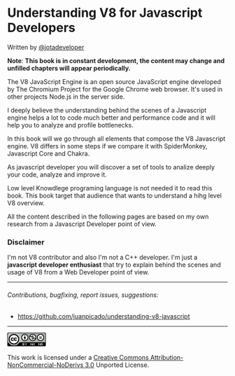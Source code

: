 # Understanding V8 for Javascript Developers

Written by [@jotadeveloper](https://twitter.com/jotadeveloper)

**Note**: **This book is in constant development, the content may change and unfilled chapters will appear periodically.**

The V8 JavaScript Engine is an open source JavaScript engine developed by The Chromium Project for the Google Chrome web browser.  It's used in other projects Node.js in the server side.

I deeply believe the understanding behind the scenes of a Javascript engine helps a lot to code much better and performance code and it will help you to analyze and profile bottlenecks.

In this book will we go through all elements that compose the V8 Javascript engine. V8 differs in some steps if we compare it with SpiderMonkey, Javascript Core and Chakra.

As javascript developer you will discover a set of tools to analize deeply your code, analyze and improve it. 

Low level Knowdlege programing language is not needed it to read this book. This book target that audience that wants to understand a hihg level V8 overview.

All the content described in the following pages are based on my own research from a Javascript Developer point of view.

### Disclaimer

I'm not V8 contributor and also I'm not a C++ developer. I'm just a **javascript developer enthusiast** that try to explain behind the scenes and usage of V8 from a Web Developer point of view.

***

###### Contributions, bugfixing, report issues, suggestions:

* https://github.com/juanpicado/understanding-v8-javascript

***

![](/assets/88x31.png)

This work is licensed under a [Creative Commons Attribution-NonCommercial-NoDerivs 3.0](https://creativecommons.org/licenses/by-nc-nd/3.0/) Unported License.